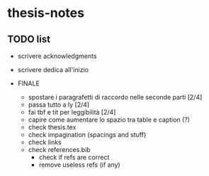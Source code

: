 # thesis-notes

## TODO list

- scrivere acknowledgments
- scrivere dedica all'inizio

- FINALE
    - spostare i paragrafetti di raccordo nelle seconde parti [2/4]
    - passa tutto a ly [2/4]
    - fai tbf e tit per leggibilità [2/4]
    - capire come aumentare lo spazio tra table e caption (?)
    - check thesis.tex
    - check impagination (spacings and stuff)
    - check links
    - check references.bib
        - check if refs are correct
        - remove useless refs (if any)


